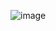 ![image](https://user-images.githubusercontent.com/52594760/112269343-987c7b80-8cbb-11eb-9e5b-867de995af08.png)
